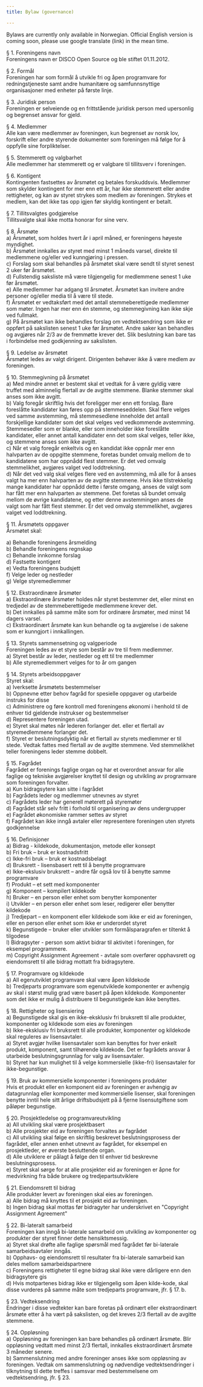 ```yaml
---
title: Bylaw (governance)

---
```

Bylaws are currently only available in Norwegian. Official English version is coming soon, please use google translate (link) in the mean time.

§ 1. Foreningens navn  
Foreningens navn er DISCO Open Source og ble stiftet 01.11.2012.

§ 2. Formål  
Foreningen har som formål å utvikle fri og åpen programvare for redningstjeneste samt andre humanitære og samfunnsnyttige organisasjoner med enheter på første linje.

§ 3. Juridisk person  
Foreningen er selveiende og en frittstående juridisk person med upersonlig og begrenset ansvar for gjeld.

§ 4. Medlemmer  
Alle kan være medlemmer av foreningen, kun begrenset av norsk lov, forskrift eller andre styrende dokumenter som foreningen må følge for å oppfylle sine forpliktelser.

§ 5. Stemmerett og valgbarhet  
Alle medlemmer har stemmerett og er valgbare til tillitsverv i foreningen.

§ 6. Kontigent  
Kontingenten fastsettes av årsmøtet og betales forskuddsvis. Medlemmer som skylder kontingent for mer enn ett år, har ikke stemmerett eller andre rettigheter, og kan av styret strykes som medlem av foreningen. Strykes et medlem, kan det ikke tas opp igjen før skyldig kontingent er betalt.

§ 7. Tillitsvalgtes godgjørelse  
Tillitsvalgte skal ikke motta honorar for sine verv.

§ 8. Årsmøte  
a) Årsmøtet, som holdes hvert år i april måned, er foreningens høyeste myndighet.  
b) Årsmøtet innkalles av styret med minst 1 måneds varsel, direkte til medlemmene og/eller ved kunngjøring i pressen.  
c) Forslag som skal behandles på årsmøtet skal være sendt til styret senest 2 uker før årsmøtet.  
d) Fullstendig saksliste må være tilgjengelig for medlemmene senest 1 uke før årsmøtet.  
e) Alle medlemmer har adgang til årsmøtet. Årsmøtet kan invitere andre personer og/eller media til å være til stede.  
f) Årsmøtet er vedtaksført med det antall stemmeberettigede medlemmer som møter. Ingen har mer enn én stemme, og stemmegivning kan ikke skje ved fullmakt.  
g) På årsmøtet kan ikke behandles forslag om vedtektsendring som ikke er oppført på sakslisten senest 1 uke før årsmøtet. Andre saker kan behandles og avgjøres når 2/3 av de fremmøtte krever det. Slik beslutning kan bare tas i forbindelse med godkjenning av sakslisten.  

§ 9. Ledelse av årsmøtet  
Årsmøtet ledes av valgt dirigent. Dirigenten behøver ikke å være medlem av foreningen.  

§ 10. Stemmegivning på årsmøtet  
a) Med mindre annet er bestemt skal et vedtak for å være gyldig være truffet med alminnelig flertall av de avgitte stemmene. Blanke stemmer skal anses som ikke avgitt.  
b) Valg foregår skriftlig hvis det foreligger mer enn ett forslag. Bare foreslåtte kandidater kan føres opp på stemmeseddelen. Skal flere velges ved samme avstemming, må stemmesedlene inneholde det antall forskjellige kandidater som det skal velges ved vedkommende avstemming. Stemmesedler som er blanke, eller som inneholder ikke foreslåtte kandidater, eller annet antall kandidater enn det som skal velges, teller ikke, og stemmene anses som ikke avgitt.  
c) Når et valg foregår enkeltvis og en kandidat ikke oppnår mer enn halvparten av de oppgitte stemmene, foretas bundet omvalg mellom de to kandidatene som har oppnådd flest stemmer. Er det ved omvalg stemmelikhet, avgjøres valget ved loddtrekning.  
d) Når det ved valg skal velges flere ved en avstemming, må alle for å anses valgt ha mer enn halvparten av de avgitte stemmene. Hvis ikke tilstrekkelig mange kandidater har oppnådd dette i første omgang, anses de valgt som har fått mer enn halvparten av stemmene. Det foretas så bundet omvalg mellom de øvrige kandidatene, og etter denne avstemmingen anses de valgt som har fått flest stemmer. Er det ved omvalg stemmelikhet, avgjøres valget ved loddtrekning.  

§ 11. Årsmøtets oppgaver  
Årsmøtet skal:

a) Behandle foreningens årsmelding  
b) Behandle foreningens regnskap  
c) Behandle innkomne forslag  
d) Fastsette kontigent  
e) Vedta foreningens budsjett  
f) Velge leder og nestleder  
g) Velge styremedlemmer  

§ 12. Ekstraordinære årsmøter  
a) Ekstraordinære årsmøter holdes når styret bestemmer det, eller minst en tredjedel av de stemmeberettigede medlemmene krever det.  
b) Det innkalles på samme måte som for ordinære årsmøter, med minst 14 dagers varsel.  
c) Ekstraordinært årsmøte kan kun behandle og ta avgjørelse i de sakene som er kunngjort i innkallingen.  

§ 13. Styrets sammensetning og valgperiode  
Foreningen ledes av et styre som består av tre til frem medlemmer.  
a) Styret består av leder, nestleder og ett til tre medlemmer  
b) Alle styremedlemmert velges for to år om gangen  

§ 14. Styrets arbeidsoppgaver  
Styret skal:  
a) Iverksette årsmøtets bestemmelser  
b) Oppnevne etter behov fagråd for spesielle oppgaver og utarbeide instruks for disse  
c) Administrere og føre kontroll med foreningens økonomi i henhold til de enhver tid gjeldende instrukser og bestemmelser  
d) Representere foreningen utad.  
e) Styret skal møtes når lederen forlanger det. eller et flertall av styremedlemmene forlanger det.  
f) Styret er beslutningsdyktig når et flertall av styrets medlemmer er til stede. Vedtak fattes med flertall av de avgitte stemmene. Ved stemmelikhet teller foreningens leder stemme dobbelt.  

§ 15. Fagrådet  
Fagrådet er forenings faglige organ og har et overordnet ansvar for alle faglige og tekniske avgjørelser knyttet til design og utvikling av programvare som foreningen forvalter.  
a) Kun bidragsytere kan sitte i fagrådet  
b) Fagrådets leder og medlemmer utnevnes av styret  
c) Fagrådets leder har generell møterett på styremøter  
d) Fagrådet står selv fritt i forhold til organisering av dens undergrupper  
e) Fagrådet økonomiske rammer settes av styret  
f) Fagrådet kan ikke inngå avtaler eller representere foreningen uten styrets godkjennelse  

§ 16. Definisjoner  
a) Bidrag - kildekode, dokumentasjon, metode eller konsept  
b) Fri bruk – bruk er kostnadsfritt  
c) Ikke-fri bruk – bruk er kostnadsbelagt  
d) Bruksrett - lisensbasert rett til å benytte programvare  
e) Ikke-ekslusiv bruksrett – andre får også lov til å benytte samme programvare  
f) Produkt – et sett med komponenter  
g) Komponent – kompilert kildekode  
h) Bruker – en person eller enhet som benytter komponenter  
i) Utvikler – en person eller enhet som leser, redigerer eller benytter kildekode  
j) Tredjepart – en komponent eller kildekode som ikke er eid av foreningen, eller en person eller enhet som ikke er underordet styret  
k) Begunstigede – bruker eller utvikler som formålsparagrafen er tiltenkt å tilgodese  
l) Bidragsyter - person som aktivt bidrar til aktivitet i foreningen, for eksempel programmere.  
m) Copyright Assignment Agreement - avtale som overfører opphavsrett og eiendomsrett til alle bidrag mottatt fra bidragsytere.  

§ 17. Programvare og kildekode  
a) All egenutviklet programvare skal være åpen kildekode  
b) Tredjeparts programvare som egenutviklede komponenter er avhengig av skal i størst mulig grad være basert på åpen kildekode. Komponenter som det ikke er mulig å distribuere til begunstigede kan ikke benyttes.  

§ 18. Rettigheter og lisensiering  
a) Begunstigede skal gis en ikke-eksklusiv fri bruksrett til alle produkter, komponenter og kildekode som eies av foreningen  
b) Ikke-eksklusiv fri bruksrett til alle produkter, komponenter og kildekode skal reguleres av lisensavtaler.  
a) Styret avgjør hvilke lisensavtaler som kan benyttes for hver enkelt produkt, komponent, samt tilhørende kildekode. Det er fagrådets ansvar å utarbeide beslutningsgrunnlag for valg av lisensavtaler.  
b) Styret har kun mulighet til å velge kommersielle (ikke-fri) lisensavtaler for ikke-begunstige.  

§ 19. Bruk av kommersielle komponenter i foreningens produkter  
Hvis et produkt eller en komponent eid av foreningen er avhengig av datagrunnlag eller komponenter med kommersielle lisenser, skal foreningen benytte inntil hele sitt årlige driftsbudsjett på å fjerne lisensutgiftene som påløper begunstige.  

§ 20. Prosjektledelse og programvareutvikling  
a) All utvikling skal være prosjektbasert  
b) Alle prosjekter eid av foreningen forvaltes av fagrådet  
c) All utvikling skal følge en skriftlig beskrevet beslutningsprosess der fagrådet, eller annen enhet utnevnt av fagrådet, for eksempel en prosjektleder, er øverste besluttende organ.  
d) Alle utviklere er pålagt å følge den til enhver tid beskrevne beslutningsprosess.  
e) Styret skal sørge for at alle prosjekter eid av foreningen er åpne for medvirkning fra både brukere og tredjepartsutviklere  

§ 21. Eiendomsrett til bidrag  
Alle produkter levert av foreningen skal eies av foreningen.  
a) Alle bidrag må knyttes til et prosjekt eid av foreningen.  
b) Ingen bidrag skal mottas før bidragyter har underskrivet en "Copyright Assignment Agreement"  

§ 22. Bi-lateralt samarbeid  
Foreningen kan inngå bi-laterale samarbeid om utvikling av komponenter og produkter der styret finner dette hensiktsmessig.  
a) Styret skal drøfte alle faglige spørsmål med fagrådet før bi-laterale samarbeidsavtaler inngås.  
b) Opphavs- og eiendomsrett til resultater fra bi-laterale samarbeid kan deles mellom samarbeidspartnere  
c) Foreningens rettigheter til egne bidrag skal ikke være dårligere enn den bidragsytere gis  
d) Hvis motpartenes bidrag ikke er tilgjengelig som åpen kilde-kode, skal disse vurderes på samme måte som tredjeparts programvare, jfr. § 17. b.  

§ 23. Vedteksendring  
Endringer i disse vedtekter kan bare foretas på ordinært eller ekstraordinært årsmøte etter å ha vært på sakslisten, og det kreves 2/3 flertall av de avgitte stemmene.  

§ 24. Oppløsning  
a) Oppløsning av foreningen kan bare behandles på ordinært årsmøte. Blir oppløsning vedtatt med minst 2/3 flertall, innkalles ekstraordinært årsmøte 3 måneder senere.  
b) Sammenslutning med andre foreninger anses ikke som oppløsning av foreningen. Vedtak om sammenslutning og nødvendige vedtektsendringer i tilknytning til dette treffes i samsvar med bestemmelsene om vedtektsendring, jfr. § 23.  
